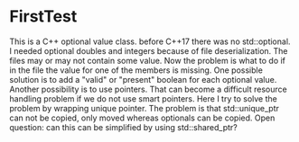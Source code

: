 # FirstTest
This is a C++ optional value class. before C++17 there was no std::optional. I needed optional doubles and integers because of file deserialization. The files may or may not contain some value. Now the problem is what to do if in the file the value for one of the members is missing. One possible solution is to add a "valid" or "present" boolean for each optional value. Another possibility is to use pointers. That can become a difficult resource handling problem if we do not use smart pointers. Here I try to solve the problem by wrapping unique pointer. The problem is that std::unique_ptr can not be copied, only moved whereas optionals can be copied. 
Open question: can this can be simplified by using std::shared_ptr? 
